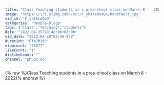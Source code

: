 ```yaml
---
title: "Class Teaching students in a pres-chool class on March 8 -  2022"
image: "https:\/\/i.ytimg.com\/vi\/F_ykIkcoOoQ\/hqdefault.jpg"
vid_id: "F_ykIkcoOoQ"
categories: "People-Blogs"
tags: ["Class","Teaching","students"]
date: "2022-04-25T18:48:08+03:00"
vid_date: "2022-04-20T08:48:47Z"
duration: "PT47M39S"
viewcount: "36377"
likeCount: "1"
dislikeCount: ""
channel: "phuoc do"
---
```

{% raw %}Class Teaching students in a pres-chool class on March 8 -  2022{% endraw %}
